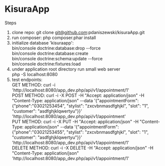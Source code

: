 KisuraApp
=========

Steps 
1. clone repo: git clone git@github.com:pdaniszewski/kisuraApp.git
1. run composer: php composer.phar install
2. initialize database 'kisuraapp': <br>
    bin/console doctrine:database:drop --force<br>
    bin/console doctrine:database:create<br>
    bin/console doctrine:schema:update --force<br>
    bin/console doctrine:fixtures:load<br>
3. under application root directory run small web server<br>
    php -S localhost:8080
4. test endpoints:<br>
    GET METHOD: curl -i 'http://localhost:8080/app_dev.php/api/v1/appointment/1'<br>
    POST METHOD: curl -i -X POST -H "Accept: application/json" -H "Content-Type: application/json" --data '{"appointmentForm":{"phone":"03021253454", "stylist": "zxcvbnmasdfghjkl", "slot": "1", "customer": "asdfghjklqwertyu"}}' 'http://localhost:8080/app_dev.php/api/v1/appointment'<br>
    PUT METHOD: curl -i -X PUT -H "Accept: application/json" -H "Content-Type: application/json" --data '{"appointmentForm":{"phone":"03021253455", "stylist": "zxcvbnmasdfghjkl", "slot": "1", "customer": "asdfghjklqwertyu"}}' 'http://localhost:8080/app_dev.php/api/v1/appointment/1'<br>
    DELETE METHOD: curl -i -X DELETE -H "Accept: application/json" -H "Content-Type: application/json" 'http://localhost:8080/app_dev.php/api/v1/appointment/1'<br>